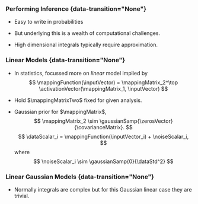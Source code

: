 ### Performing Inference {data-transition="None"}

* Easy to write in probabilities

* But underlying this is a wealth of computational challenges.

* High dimensional integrals typically require approximation.

### Linear Models {data-transition="None"}

* In statistics, focussed more on *linear* model implied by 
    $$
    \mappingFunction(\inputVector) = \mappingMatrix_2^\top \activationVector(\mappingMatrix_1, \inputVector)
    $$

* Hold $\mappingMatrixTwo$ fixed for given analysis.

* Gaussian prior for $\mappingMatrix$,
    $$
    \mappingMatrix_2 \sim \gaussianSamp{\zerosVector}{\covarianceMatrix}.
    $$
    $$
    \dataScalar_i = \mappingFunction(\inputVector_i) + \noiseScalar_i,
    $$
    where 
    $$
    \noiseScalar_i \sim \gaussianSamp{0}{\dataStd^2}
    $$
 
### Linear Gaussian Models {data-transition="None"}

* Normally integrals are complex but for this Gaussian linear case they are trivial.

